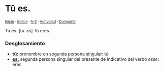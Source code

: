 # Tū es.
<sup>[Inicio](https://github.com/jucardus.github.io/repo/blob/main/readme.md) · [Índice](https://github.com/jucardus.github.io/repo/blob/main/indices/frases-latinas.md) · [A-Z](https://github.com/jucardus.github.io/repo/blob/main/indices/alfabetico.md) · [Actividad](https://github.com/jucardus.github.io/repo/blob/main/indices/actividad.md) · [Compartir](https://x.com/intent/tweet?text=Frases%20latinas%3A%20T%C5%AB%20es.%2C%20con%20analisis%20y%20traducci%C3%B3n%20palabra%20por%20palabra.%0A%E2%86%92%20https%3A%2F%2Fgithub.com%2Fjucardus%2Frepo%2Fblob%2Fmain%2Fcontenido%2F25%2F04%2F24%2Ftu-es.md%0A%0A%23frss_ltns_jucardus%0A%40jucardus)</sup>

Tū es. [tuː ɛs] Tú eres.

### Desglosamiento

* [**tū:**](https://github.com/jucardus.github.io/repo/blob/main/contenido/25/04/24/tu.md) pronombre en segunda persona singular: tú
* [**es:**](https://github.com/jucardus.github.io/repo/blob/main/contenido/25/04/24/es.md) segunda persona singular del presente de indicativo del verbo _esse_: eres
